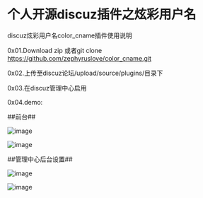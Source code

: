 # 个人开源discuz插件之炫彩用户名
discuz炫彩用户名color_cname插件使用说明

0x01.Download zip 或者git clone https://github.com/zephyruslove/color_cname.git

0x02.上传至discuz论坛/upload/source/plugins/目录下

0x03.在discuz管理中心启用

0x04.demo:

##前台##

![image](https://github.com/zephyruslove/color_cname/blob/master/demo/color3.png)

![image](https://github.com/zephyruslove/color_cname/blob/master/demo/color4.png)

##管理中心后台设置##

![image](https://github.com/zephyruslove/color_cname/blob/master/demo/color1.png)

![image](https://github.com/zephyruslove/color_cname/blob/master/demo/color2.png)
